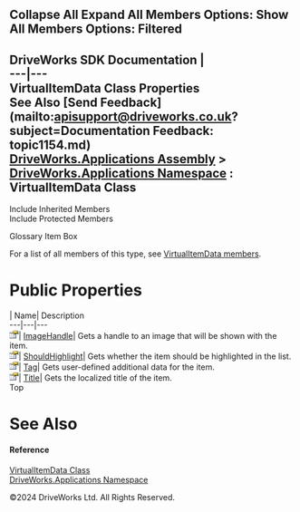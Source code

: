        

 Collapse All Expand All  Members Options: Show All  Members Options: Filtered   
---  
DriveWorks SDK Documentation  |   
---|---  
VirtualItemData Class Properties   
See Also [Send Feedback](mailto:apisupport@driveworks.co.uk?subject=Documentation Feedback: topic1154.md)  
[DriveWorks.Applications Assembly](topic13.md) > [DriveWorks.Applications Namespace](topic16.md) : VirtualItemData Class  
---  
  
Include Inherited Members    
Include Protected Members    


Glossary Item Box

For a list of all members of this type, see [VirtualItemData members](topic1155.md).

# Public Properties

| Name| Description  
---|---|---  
![Public Property](dotnetimages/publicProperty.gif)| [ImageHandle](topic1163.md)| Gets a handle to an image that will be shown with the item.   
![Public Property](dotnetimages/publicProperty.gif)| [ShouldHighlight](topic1164.md)| Gets whether the item should be highlighted in the list.   
![Public Property](dotnetimages/publicProperty.gif)| [Tag](topic1165.md)| Gets user-defined additional data for the item.   
![Public Property](dotnetimages/publicProperty.gif)| [Title](topic1166.md)| Gets the localized title of the item.   
Top

# See Also

#### Reference

[VirtualItemData Class](topic1154.md)   
[DriveWorks.Applications Namespace](topic16.md)

©2024 DriveWorks Ltd. All Rights Reserved.
